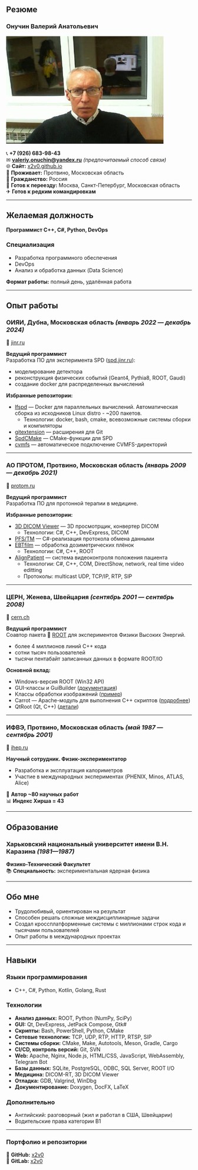 ## **Резюме**  

### **Онучин Валерий Анатольевич**  
![фото](./me.jpg)  

📞 **+7 (926) 683-98-43**  
✉ **valeriy.onuchin@yandex.ru** *(предпочитаемый способ связи)*  
🌐 **Сайт:** [x2v0.github.io](https://x2v0.github.io)  
📍 **Проживает:** Протвино, Московская область  
🛂 **Гражданство:** Россия  
🚀 **Готов к переезду:** Москва, Санкт-Петербург, Московская область  
✈ **Готов к редким командировкам**  

---

## **Желаемая должность**  
**Программист C++, C#, Python, DevOps**  

### **Специализация**  
- Разработка программного обеспечения  
- DevOps  
- Анализ и обработка данных (Data Science)  

**Формат работы:** полный день, удалённая работа  

---

## **Опыт работы**  

### **ОИЯИ, Дубна, Московская область** *(январь 2022 — декабрь 2024)*  
🔗 [jinr.ru](https://jinr.ru)  

**Ведущий программист**  
Разработка ПО для эксперимента SPD ([spd.jinr.ru](https://spd.jinr.ru)):  
- моделирование детектора  
- реконструкция физических событий (Geant4, Pythia8, ROOT, Gaudi)  
- создание docker для распределенных вычислений

**Избранные репозитории:**  
- [lfspd](https://git.jinr.ru/x2v0/lfspd) — Docker для параллельных вычислений. Автоматическая сборка из исходников Linux distro - ~200 пакетов.
   - Технологии: docker, bash, cmake, всевозможные системы сборки и компиляторы 
- [gitextension](https://git.jinr.ru/x2v0/gitextension) — расширения для Git  
- [SpdCMake](https://git.jinr.ru/x2v0/SpdCMake) — CMake-функции для SPD  
- [cvmfs](https://git.jinr.ru/x2v0/cvmfs) — автоматическое подключение CVMFS-директорий  

---

### **АО ПРОТОМ, Протвино, Московская область** *(январь 2009 — декабрь 2021)*  
🔗 [protom.ru](https://protom.ru)  

**Ведущий программист**  
Разработка ПО для протонной терапии в медицине.  

**Избранные репозитории:**  
- [3D DICOM Viewer](https://dicom2fmm.github.io) — 3D просмотрщик, конвертер DICOM 
    - Технологии: C#, C++, DevExpress, DICOM
- [PFS/TM](https://x2v0.github.io/TM/docs) — C#-реализация протокола обмена данными  
- [EBTfilm](https://x2v0.github.io/EBTfilm) — обработка дозиметрических плёнок 
    - Технологии: C#, C++, ROOT 
- [AlignPatient](https://github.com/x2v0/AlignPatient) — система видеоконтроля положения пациента  
    - Технологии: C#, C++, COM, DirectShow, network, real time video editting
    - Протоколы: multicast UDP, TCP/IP, RTP, SIP

---

### **ЦЕРН, Женева, Швейцария** *(сентябрь 2001 — сентябрь 2008)*  
🔗 [cern.ch](https://cern.ch)  

**Ведущий программист**  
Соавтор пакета 🔗 [ROOT](https://root.cern.ch) для экспериментов Физики Высоких Энергий.  
- более 4 миллионов линий C++ кода
- сотни тысяч пользователей
- тысячи пентабайт записанных данных в формате ROOT/IO

**Основной вклад:**  
- Windows-версия ROOT (Win32 API) 
- GUI-классы и GuiBuilder ([документация](https://root.cern.ch/root/htmldoc/guides/users-guide/WritingGUI.html))  
- Классы обработки изображений ([пример](https://root.cern.ch/doc/v630/group__tutorial__image.html))  
- Carrot — Apache-модуль для выполнения C++ скриптов ([подробнее](https://sourceforge.net/projects/carrot))  
- QtRoot (Qt, C++) ([детали](https://www.gnome-look.org/p/1131848/)) 


---

### **ИФВЭ, Протвино, Московская область** *(май 1987 — сентябрь 2001)*  
🔗 [ihep.ru](https://ihep.ru)  

**Научный сотрудник. Физик-экспериментатор**  
- Разработка и эксплуатация калориметров  
- Участие в международных экспериментах (PHENIX, Minos, ATLAS, Alice)  

📜 **Автор ~80 научных работ**  
📊 **Индекс Хирша = 43**  

---

## **Образование**  

### **Харьковский национальный университет имени В.Н. Каразина** *(1981—1987)*  
**Физико-Технический Факультет**  
📚 **Специальность:** экспериментальная ядерная физика  

---

## **Обо мне**  
- Трудолюбивый, ориентирован на результат  
- Способен решать сложные междисциплинарные задачи  
- Создал кроссплатформенные системы с миллионами строк кода и тысячами пользователей  
- Опыт работы в международных проектах  

---

## **Навыки**  

### **Языки программирования**  
- C++, C#, Python, Kotlin, Golang, Rust  

### **Технологии**  
- **Анализ данных:** ROOT, Python (NumPy, SciPy)  
- **GUI:** Qt, DevExpress, JetPack Compose, Gtk#  
- **Скрипты:** Bash, PowerShell, Python, CMake  
- **Сетевые технологии:** TCP, UDP, RTP, HTTP, RTSP, SIP  
- **Системы сборки:** CMake, Make, Autotools, Meson, Gradle, Cargo  
- **CI/CD, контроль версий:** Git, SVN  
- **Web:** Apache, Nginx, Node.js, HTML/CSS, JavaScript, WebAssembly, Telegram Bot  
- **Базы данных:** SQLite, PostgreSQL, ODBC, SQL Server, ROOT I/O  
- **Медицина:** DICOM-RT, 3D DICOM Viewer  
- **Отладка:** GDB, Valgrind, WinDbg  
- **Документирование:** Doxygen, DocFX, LaTeX  

### **Дополнительно**  
- Английский: разговорный (жил и работал в США, Швейцарии)  
- Водительские права категории B1  

---

### **Портфолио и репозитории**  
📌 **GitHub:** [x2v0](https://github.com/x2v0)  
📌 **GitLab:** [x2v0](https://git.jinr.ru/x2v0)

